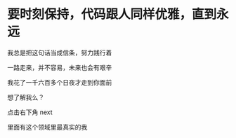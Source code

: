 

 # 要时刻保持，代码跟人同样优雅，直到永远

我总是把这句话当成信条，努力践行着

一路走来，并不容易，未来也会有艰辛

我花了一千六百多个日夜才走到你面前

想了解我么？

点击右下角 next 

里面有这个领域里最真实的我